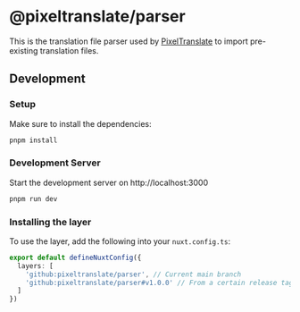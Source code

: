 # @pixeltranslate/parser

This is the translation file parser used by [PixelTranslate](https://pixeltranslate.com) to import pre-existing translation files.

## Development

### Setup

Make sure to install the dependencies:

```bash
pnpm install
```

### Development Server

Start the development server on http://localhost:3000

```bash
pnpm run dev
```

### Installing the layer

To use the layer, add the following into your `nuxt.config.ts`:

```ts
export default defineNuxtConfig({
  layers: [
    'github:pixeltranslate/parser', // Current main branch
    'github:pixeltranslate/parser#v1.0.0' // From a certain release tag
  ]
})
```
